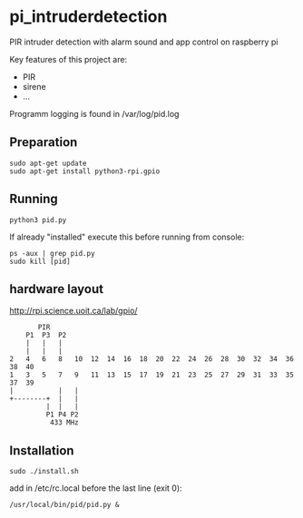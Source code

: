 # pi_intruderdetection
PIR intruder detection with alarm sound and app control on raspberry pi

Key features of this project are:
* PIR
* sirene
* ...

Programm logging is found in /var/log/pid.log

## Preparation
```
sudo apt-get update
sudo apt-get install python3-rpi.gpio
```

## Running
```
python3 pid.py
```

If already "installed" execute this before running from console:
```
ps -aux | grep pid.py
sudo kill [pid]
```

## hardware layout
http://rpi.science.uoit.ca/lab/gpio/
```
       PIR
    P1  P3  P2
    |   |   |
    |   |   |
2   4   6   8   10  12  14  16  18  20  22  24  26  28  30  32  34  36  38  40
1   3   5   7   9   11  13  15  17  19  21  23  25  27  29  31  33  35  37  39
|           |   |
+--------+  |   |
         |  |   |
         P1 P4 P2
          433 MHz
```

## Installation
```
sudo ./install.sh
```

add in /etc/rc.local before the last line (exit 0):
```
/usr/local/bin/pid/pid.py &
```
